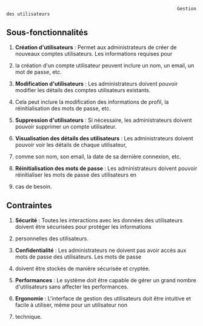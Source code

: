                                                                    Gestion des utilisateurs

## Sous-fonctionnalités

1. **Création d'utilisateurs** : Permet aux administrateurs de créer de nouveaux comptes utilisateurs. Les informations requises pour 
2. la création d'un compte utilisateur peuvent inclure un nom, un email, un mot de passe, etc.

2. **Modification d'utilisateurs** : Les administrateurs doivent pouvoir modifier les détails des comptes utilisateurs existants.
3. Cela peut inclure la modification des informations de profil, la réinitialisation des mots de passe, etc.

3. **Suppression d'utilisateurs** : Si nécessaire, les administrateurs doivent pouvoir supprimer un compte utilisateur.

4. **Visualisation des détails des utilisateurs** : Les administrateurs doivent pouvoir voir les détails de chaque utilisateur,
5. comme son nom, son email, la date de sa dernière connexion, etc.

5. **Réinitialisation des mots de passe** : Les administrateurs doivent pouvoir réinitialiser les mots de passe des utilisateurs en
6. cas de besoin.

## Contraintes

1. **Sécurité** : Toutes les interactions avec les données des utilisateurs doivent être sécurisées pour protéger les informations 
2. personnelles des utilisateurs.

2. **Confidentialité** : Les administrateurs ne doivent pas avoir accès aux mots de passe des utilisateurs. Les mots de passe 
3. doivent être stockés de manière sécurisée et cryptée.

3. **Performances** : Le système doit être capable de gérer un grand nombre d'utilisateurs sans affecter les performances.

4. **Ergonomie** : L'interface de gestion des utilisateurs doit être intuitive et facile à utiliser, même pour un utilisateur non
5. technique.


